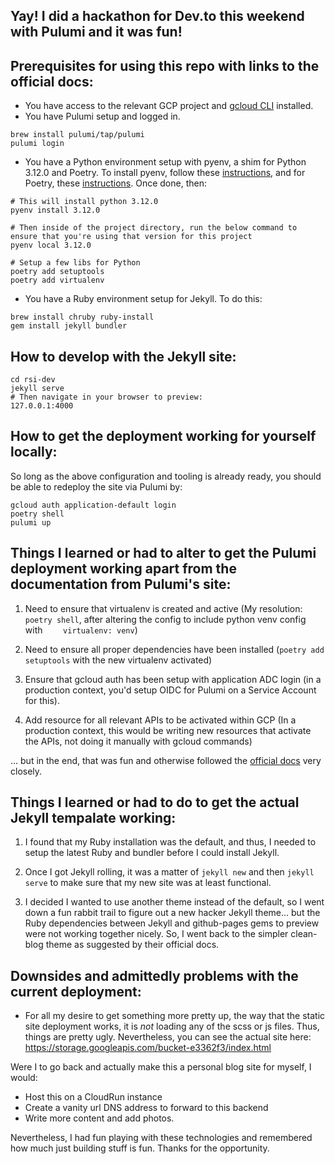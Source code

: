 ## Yay! I did a hackathon for Dev.to this weekend with Pulumi and it was fun!

## Prerequisites for using this repo with links to the official docs:
* You have access to the relevant GCP project and [gcloud CLI](https://cloud.google.com/sdk/docs/install) installed.
* You have Pulumi setup and logged in.

```
brew install pulumi/tap/pulumi
pulumi login
```

* You have a Python environment setup with pyenv, a shim for Python 3.12.0 and Poetry. To install pyenv, follow these [instructions](https://github.com/pyenv/pyenv?tab=readme-ov-file#homebrew-in-macos), and for Poetry, these [instructions](https://python-poetry.org/docs/#installing-with-the-official-installer). Once done, then:

```
# This will install python 3.12.0
pyenv install 3.12.0

# Then inside of the project directory, run the below command to ensure that you're using that version for this project
pyenv local 3.12.0

# Setup a few libs for Python
poetry add setuptools
poetry add virtualenv
```

* You have a Ruby environment setup for Jekyll. To do this:
```
brew install chruby ruby-install
gem install jekyll bundler
```

## How to develop with the Jekyll site:

```
cd rsi-dev
jekyll serve
# Then navigate in your browser to preview: 
127.0.0.1:4000
```

## How to get the deployment working for yourself locally:
So long as the above configuration and tooling is already ready, you should be able to redeploy the site via Pulumi by:

```
gcloud auth application-default login
poetry shell
pulumi up
```


## Things I learned or had to alter to get the Pulumi deployment working apart from the documentation from Pulumi's site:
1) Need to ensure that virtualenv is created and active (My resolution: `poetry shell`, after altering the config to include python venv config with `    virtualenv: venv`)

2) Need to ensure all proper dependencies have been installed (`poetry add setuptools` with the new virtualenv activated)

3) Ensure that gcloud auth has been setup with application ADC login (in a production context, you'd setup OIDC for Pulumi on a Service Account for this).

4) Add resource for all relevant APIs to be activated within GCP (In a production context, this would be writing new resources that activate the APIs, not doing it manually with gcloud commands)

... but in the end, that was fun and otherwise followed the [official docs](https://www.pulumi.com/templates/static-website/gcp/) very closely.


## Things I learned or had to do to get the actual Jekyll tempalate working:
1) I found that my Ruby installation was the default, and thus, I needed to setup the latest Ruby and bundler before I could install Jekyll.

2) Once I got Jekyll rolling, it was a matter of `jekyll new` and then `jekyll serve` to make sure that my new site was at least functional.

3) I decided I wanted to use another theme instead of the default, so I went down a fun rabbit trail to figure out a new hacker Jekyll theme... but the Ruby dependencies between Jekyll and github-pages gems to preview were not working together nicely. So, I went back to the simpler clean-blog theme as suggested by their official docs.

## Downsides and admittedly problems with the current deployment:
* For all my desire to get something more pretty up, the way that the static site deployment works, it is _not_ loading any of the scss or js files. Thus, things are pretty ugly. Nevertheless, you can see the actual site here: https://storage.googleapis.com/bucket-e3362f3/index.html

Were I to go back and actually make this a personal blog site for myself, I would:
* Host this on a CloudRun instance
* Create a vanity url DNS address to forward to this backend
* Write more content and add photos.

Nevertheless, I had fun playing with these technologies and remembered how much just building stuff is fun. Thanks for the opportunity.